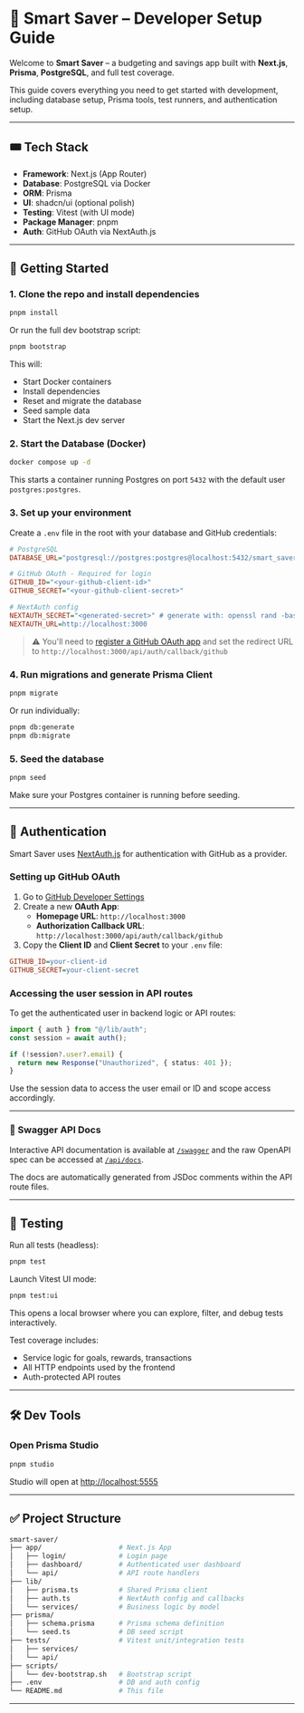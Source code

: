 # 🧠 Smart Saver – Developer Setup Guide

Welcome to **Smart Saver** – a budgeting and savings app built with **Next.js**, **Prisma**, **PostgreSQL**, and full test coverage.

This guide covers everything you need to get started with development, including database setup, Prisma tools, test runners, and authentication setup.

---

## 🎟️ Tech Stack

- **Framework**: Next.js (App Router)
- **Database**: PostgreSQL via Docker
- **ORM**: Prisma
- **UI**: shadcn/ui (optional polish)
- **Testing**: Vitest (with UI mode)
- **Package Manager**: pnpm
- **Auth**: GitHub OAuth via NextAuth.js

---

## 🚀 Getting Started

### 1. Clone the repo and install dependencies

```bash
pnpm install
```

Or run the full dev bootstrap script:

```bash
pnpm bootstrap
```

This will:

- Start Docker containers
- Install dependencies
- Reset and migrate the database
- Seed sample data
- Start the Next.js dev server

### 2. Start the Database (Docker)

```bash
docker compose up -d
```

This starts a container running Postgres on port `5432` with the default user `postgres:postgres`.

### 3. Set up your environment

Create a `.env` file in the root with your database and GitHub credentials:

```ini
# PostgreSQL
DATABASE_URL="postgresql://postgres:postgres@localhost:5432/smart_saver"

# GitHub OAuth - Required for login
GITHUB_ID="<your-github-client-id>"
GITHUB_SECRET="<your-github-client-secret>"

# NextAuth config
NEXTAUTH_SECRET="<generated-secret>" # generate with: openssl rand -base64 32
NEXTAUTH_URL=http://localhost:3000
```

> ⚠️ You'll need to [register a GitHub OAuth app](https://docs.github.com/en/apps/oauth-apps/building-oauth-apps/creating-an-oauth-app) and set the redirect URL to `http://localhost:3000/api/auth/callback/github`

### 4. Run migrations and generate Prisma Client

```bash
pnpm migrate
```

Or run individually:

```bash
pnpm db:generate
pnpm db:migrate
```

### 5. Seed the database

```bash
pnpm seed
```

Make sure your Postgres container is running before seeding.

---

## 🔐 Authentication

Smart Saver uses [NextAuth.js](https://next-auth.js.org/) for authentication with GitHub as a provider.

### Setting up GitHub OAuth

1. Go to [GitHub Developer Settings](https://github.com/settings/developers)
2. Create a new **OAuth App**:
   - **Homepage URL**: `http://localhost:3000`
   - **Authorization Callback URL**: `http://localhost:3000/api/auth/callback/github`
3. Copy the **Client ID** and **Client Secret** to your `.env` file:

```ini
GITHUB_ID=your-client-id
GITHUB_SECRET=your-client-secret
```

### Accessing the user session in API routes

To get the authenticated user in backend logic or API routes:

```ts
import { auth } from "@/lib/auth";
const session = await auth();

if (!session?.user?.email) {
  return new Response("Unauthorized", { status: 401 });
}
```

Use the session data to access the user email or ID and scope access accordingly.

---

### 📘 Swagger API Docs

Interactive API documentation is available at [`/swagger`](http://localhost:3000/docs) and the raw OpenAPI spec can be accessed at [`/api/docs`](http://localhost:3000/api/docs).

The docs are automatically generated from JSDoc comments within the API route files.

---

## 🍊 Testing

Run all tests (headless):

```bash
pnpm test
```

Launch Vitest UI mode:

```bash
pnpm test:ui
```

This opens a local browser where you can explore, filter, and debug tests interactively.

Test coverage includes:

- Service logic for goals, rewards, transactions
- All HTTP endpoints used by the frontend
- Auth-protected API routes

---

## 🛠 Dev Tools

### Open Prisma Studio

```bash
pnpm studio
```

Studio will open at [http://localhost:5555](http://localhost:5555)

---

## ✅ Project Structure

```bash
smart-saver/
├── app/                   # Next.js App
│   ├── login/             # Login page
│   ├── dashboard/         # Authenticated user dashboard
│   └── api/               # API route handlers
├── lib/
│   ├── prisma.ts          # Shared Prisma client
│   ├── auth.ts            # NextAuth config and callbacks
│   └── services/          # Business logic by model
├── prisma/
│   ├── schema.prisma      # Prisma schema definition
│   └── seed.ts            # DB seed script
├── tests/                 # Vitest unit/integration tests
│   ├── services/
│   └── api/
├── scripts/
│   └── dev-bootstrap.sh   # Bootstrap script
├── .env                   # DB and auth config
└── README.md              # This file
```

---
